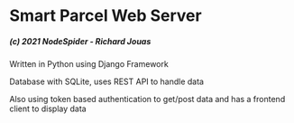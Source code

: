 <h1>Smart Parcel Web Server <h5>(c) 2021 NodeSpider - Richard Jouas</h5></h1>

Written in Python using Django Framework

Database with SQLite, uses REST API to handle data

Also using token based authentication to get/post data
and has a frontend client to display data
